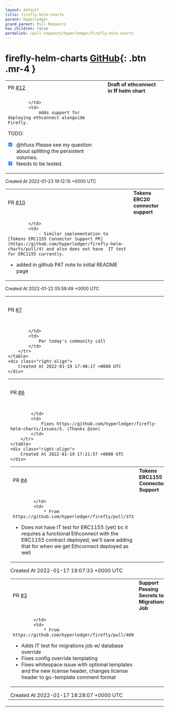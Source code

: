 ```yaml
---
layout: default
title: firefly-helm-charts
parent: Hyperledger
grand_parent: Pull Requests
has_children: false
permalink: /pull-requests/hyperledger/firefly-helm-charts
---
```


# firefly-helm-charts <span class="fs-3 right-align">[GitHub](https://github.com/hyperledger/firefly-helm-charts){: .btn .mr-4 }</span>


<div>
    <table>
        <tr>
            <td>
                PR <a href="https://github.com/hyperledger/firefly-helm-charts/pull/12" class=".btn">#12</a>
            </td>
            <td>
                <b>
                    Draft of ethconnect in ff helm chart
                </b>
            </td>
        </tr>
        <tr>
            <td>
                
            </td>
            <td>
                Adds support for deploying ethconnect alongside Firefly. 

TODO:
- [x] @hfuss Please see my question about splitting the persistent volumes.
- [x] Needs to be tested. 
            </td>
        </tr>
    </table>
    <div class="right-align">
        Created At 2022-01-23 19:12:15 +0000 UTC
    </div>
</div>

<div>
    <table>
        <tr>
            <td>
                PR <a href="https://github.com/hyperledger/firefly-helm-charts/pull/10" class=".btn">#10</a>
            </td>
            <td>
                <b>
                    Tokens ERC20 connector support
                </b>
            </td>
        </tr>
        <tr>
            <td>
                
            </td>
            <td>
                - Similar implementation to [Tokens ERC1155 Connector Support PR](https://github.com/hyperledger/firefly-helm-charts/pull/4) and also does not have  IT test for ERC1155 currently. 

- added in github PAT note to initial README page
            </td>
        </tr>
    </table>
    <div class="right-align">
        Created At 2022-01-22 05:59:49 +0000 UTC
    </div>
</div>

<div>
    <table>
        <tr>
            <td>
                PR <a href="https://github.com/hyperledger/firefly-helm-charts/pull/7" class=".btn">#7</a>
            </td>
            <td>
                <b>
                    Adding hfuss to CODEOWNERS / maintainers
                </b>
            </td>
        </tr>
        <tr>
            <td>
                
            </td>
            <td>
                Per today's community call
            </td>
        </tr>
    </table>
    <div class="right-align">
        Created At 2022-01-19 17:48:17 +0000 UTC
    </div>
</div>

<div>
    <table>
        <tr>
            <td>
                PR <a href="https://github.com/hyperledger/firefly-helm-charts/pull/6" class=".btn">#6</a>
            </td>
            <td>
                <b>
                    Fix db credential logging exposure
                </b>
            </td>
        </tr>
        <tr>
            <td>
                
            </td>
            <td>
                Fixes https://github.com/hyperledger/firefly-helm-charts/issues/5. (Thanks @zon)
            </td>
        </tr>
    </table>
    <div class="right-align">
        Created At 2022-01-19 17:21:57 +0000 UTC
    </div>
</div>

<div>
    <table>
        <tr>
            <td>
                PR <a href="https://github.com/hyperledger/firefly-helm-charts/pull/4" class=".btn">#4</a>
            </td>
            <td>
                <b>
                    Tokens ERC1155 Connector Support
                </b>
            </td>
        </tr>
        <tr>
            <td>
                
            </td>
            <td>
                * From https://github.com/hyperledger/firefly/pull/372
* Does not have IT test for ERC1155 (yet) bc it requires a functional Ethconnect with the ERC1155 contract deployed, we'll save adding that for when we get Ethconnect deployed as well
            </td>
        </tr>
    </table>
    <div class="right-align">
        Created At 2022-01-17 19:07:33 +0000 UTC
    </div>
</div>

<div>
    <table>
        <tr>
            <td>
                PR <a href="https://github.com/hyperledger/firefly-helm-charts/pull/3" class=".btn">#3</a>
            </td>
            <td>
                <b>
                    Support Passing Secrets to Migrations Job
                </b>
            </td>
        </tr>
        <tr>
            <td>
                
            </td>
            <td>
                * From https://github.com/hyperledger/firefly/pull/409
* Adds IT test for migrations job w/ database override
* Fixes config override templating
* Fixes whitespace issue with optional templates and the new license header, changes license header to go-template comment format
            </td>
        </tr>
    </table>
    <div class="right-align">
        Created At 2022-01-17 18:28:07 +0000 UTC
    </div>
</div>

